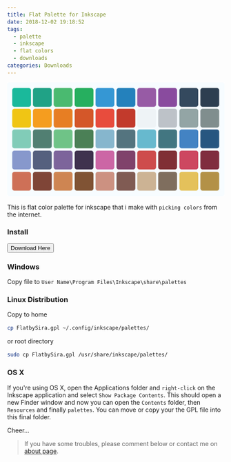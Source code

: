 ```yaml
---
title: Flat Palette for Inkscape
date: 2018-12-02 19:18:52
tags:
  - palette
  - inkscape
  - flat colors
  - downloads
categories: Downloads
---
```


![Flat Palette](palette.png)

This is flat color palette for inkscape that i make with `picking colors` from the internet.

### Install

[<button name="button">Download Here</button>](/assets/FlatbySira.gpl)

### Windows
Copy file to `User Name\Program Files\Inkscape\share\palettes`

### Linux Distribution

Copy to home
```bash
cp FlatbySira.gpl ~/.config/inkscape/palettes/
```
or root directory
```bash
sudo cp FlatbySira.gpl /usr/share/inkscape/palettes/
```

### OS X
If you're using OS X, open the Applications folder and `right-click` on the Inkscape application and select `Show Package Contents`. This should open a new Finder window and now you can open the `Contents` folder, then `Resources` and finally `palettes`. You can move or copy your the GPL file into this final folder.

Cheer...

> If you have some troubles, please comment below or contact me on [about page](https://blog.aflasio.com/about).